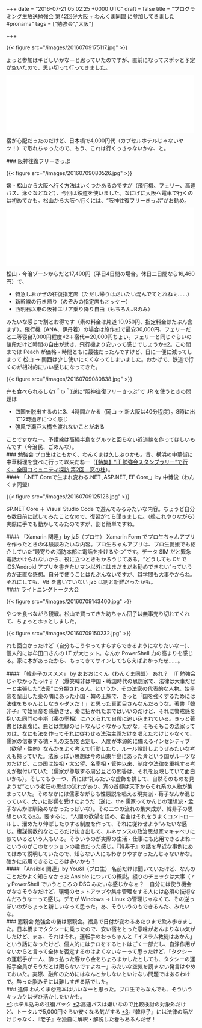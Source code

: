 
+++
date = "2016-07-21 05:02:25 +0000 UTC"
draft = false
title = "プログラミング生放送勉強会 第42回＠大阪 + わんくま同盟 に参加してきました #pronama"
tags = ["勉強会","大阪"]

+++


{{< figure src="/images/20160709175117.jpg"  >}}

ょっと参加はキビしいかなーと思っていたのですが、直前になってスポッと予定が空いたので、思い切って行ってきました。<iframe src="//hatenablog-parts.com/embed?url=http%3A%2F%2Fpronama.azurewebsites.net%2F2016%2F06%2F21%2Fpronama-42-at-osaka%2F" title="7/9 プログラミング生放送勉強会 第42回＠大阪 + わんくま同盟 大阪勉強会 #67 開催！ #pronama" class="embed-card embed-webcard" scrolling="no" frameborder="0" style="display: block; width: 100%; height: 155px; max-width: 500px; margin: 10px 0px;"></iframe>宿が心配だったのだけど、日本橋で4,000円代（カプセルホテルじゃないヤツ！）で取れちゃったので、もう、これは行くっきゃないかな、と。

<div class="section">
    ### 阪神往復フリーきっぷ
    

{{< figure src="/images/20160709080526.jpg"  >}}

媛・松山から大阪へ行く方法はいくつかあるのですが（飛行機、フェリー、高速バス、泳ぐなどなど）、今回は鉄道を使いました。なにげに大阪へ電車で行くのは初めてかも。松山から大阪へ行くには、“阪神往復フリーきっぷ”がお勧め。<iframe src="//hatenablog-parts.com/embed?url=http%3A%2F%2Fwww.jr-eki.com%2Fservice_ticket%2Fhtm%2Fosaka%2Fhanshin-roundtripfree.html" title="四国旅行　JR四国ツアー（駅コミ）" class="embed-card embed-webcard" scrolling="no" frameborder="0" style="display: block; width: 100%; height: 155px; max-width: 500px; margin: 10px 0px;"></iframe>松山・今治ゾーンからだと17,490円（平日4日間の場合。休日二日間なら16,460円）で、

<ul>
<li>特急しおかぜの往復指定席（ただし帰りはだいたい混んでてとれねぇ……）</li>
<li>新幹線の行き帰り（のぞみの指定席もオッケー）</li>
<li>西明石以東の阪神エリア乗り降り自由（もちろんJRのみ）</li>
</ul>みたいな感じで割とお得です（素の料金は片道 10,950円、指定料金はたぶん含まず）。飛行機（ANA、伊丹着）の場合は旅作<a href="#f-064e1d20" name="fn-064e1d20" title="ホテル込みの往復パック">*1</a>で最安30,000円、フェリーだと二等寝台7,000円程度×2＋宿代＝20,000円ちょい。フェリーと同じぐらいの値段だけど時間の自由が効き、飛行機より安いって感じでしょうか<a href="#f-f7a866b3" name="fn-f7a866b3" title="高速バスは嫌いなので比較検討の対象外だけど、トータルで5,000円ぐらい安くなる気がする">*2</a>。この間までは Peach が価格・時間ともに最強だったんですけど、日に一便に減ってしまって 松山 → 関西は少し使いにくくなってしまいました。おかげで、鉄道で行くのが相対的にいい感じになってきた。

{{< figure src="/images/20160709080838.jpg"  >}}

弁も食べられるしな(＾ω＾)逆に“阪神往復フリーきっぷ”で JR を使うときの問題は

<ul>
<li>四国を脱出するのに3、4時間かかる（岡山 → 新大阪は40分程度）。8時に出て12時過ぎにつく感じ</li>
<li>強風で瀬戸大橋を渡れないことがある</li>
</ul>ことですかねー。予讃線は高縄半島をグルッと回らない近道線を作ってほしいもんです（今治民、ごめんな）。

</div>
<div class="section">
    ### 勉強会
    プロ生はともかく、わんくまは久しぶりかも。昔、横浜の中華街に中華料理を食べに行って以来だねー（<a href="http://forest.watch.impress.co.jp/docs/special/557366.html">【特集】“IT 勉強会スタンプラリー”で行く、全国コミュニティ探訪 第2回 - 窓の杜</a>）。

<div class="section">
    #### 「.NET Coreで生まれ変わる.NET ,ASP.NET, EF Core,」by 中博俊（わんくま同盟）
    

{{< figure src="/images/20160709125126.jpg"  >}}

SP.NET Core ＋ Visual Studio Code で遊んでみるみたいな内容。ちょうど自分も数日前に試してみたことなので、復習がてら聞きました。（艦これやりながら）実際に手でも動かしてみたのですが、割と簡単ですね。

</div>
<div class="section">
    #### 「Xamarin 関連」by jz5（プロ生）
    Xamarin Form でプロ生ちゃんアプリを作ったときの体験談みたいな内容。プロ生ちゃんアプリは、プロ生愛媛でも紹介していた“最寄りの消防本部に電話を掛けるやつ”です。データ SIM だと緊急電話かけられないから、役に立つときもかろうじてある。“どうしても C# で iOS/Android アプリを書きたいマン以外にはまだまだお勧めできない”っていうのが正直な感想。自分で使うことはたぶんないですが、耳学問も大事やからね。それにしても、VB を書いていない jz5 は割と新鮮だったかも。

</div>
<div class="section">
    #### ライトニングトーク大会
    

{{< figure src="/images/20160709143400.jpg"  >}}

やつを食べながら観戦。松山で買ってきた坊ちゃん団子は無事売り切れてくれて、ちょっとホッとしました。

{{< figure src="/images/20160709150232.jpg"  >}}

れも面白かったけど（自分もこうやってすらすらできるようになりたいなー）、個人的には牟田口さんの LT が大ヒット。なんか PowerShell 力の高まりを感じる。家に本があったから、もってきてサインしてもらえばよかったぜ……。

</div>
<div class="section">
    #### 「韓非子のススメ」 by あおおにくん（わんくま同盟）
    あれ？　IT 勉強会じゃなかったっけ？？（爆笑韓非は中国・戦国時代の思想家で、法律は大事だぜーと主張した“法家”に分類される人。というか、その法家の代表的な人物。始皇帝を輩出した秦の隣にあった小国・韓の王族で、きっと「国を強くするためには法律をちゃんとしなきゃダメだ！」と思った真面目さんなんだろうな。著書『韓非子』で始皇帝を感動させ、秦に招かれたまではいいのだけど、それに警戒感を抱いた同門の李斯（秦の宰相）にハメられて自殺に追い込まれている。きっと著書とは裏腹に、悪とは無縁のヒトなんじゃなかったかな。そもそもこの法家ってのは、なにも法を作ってそれに従わせる法治主義だけを唱えたわけじゃなくて、儒家の信奉する徳・礼の支配を否定し、人間が本源的に備えるインセンティブ（欲望・性向）なんかをよく考えて行動したり、ルール設計しようぜみたいな考えも持っていた。法家っぽい思想は今の山東半島にあった斉という国がルーツなのだけど、この国は始祖・太公望、名宰相・管仲以来、制度や法律を重視する考えが根付いていた（儒家が尊敬する周公旦との問答は、それを反映していて面白いかも）。そしてもう一つ、斉には“礼みたいな虚飾を排して、自然そのものを見ようぜ”という老荘の思想の流れがあり、斉の首都は天下からそれ系の人物が集まっていた。そのなかには儒家ながらも性悪説を唱える現実派・荀子なんか混じっていて、大いに影響を受けたようだ（逆に、the 儒家ってかんじの理想派・孟子なんかは馴染めなかったっぽいな）。その二つの流れの集大成が、韓非子の思想といえる<a href="#f-6465e233" name="fn-6465e233" title="『韓非子』には法律の話だけじゃなく、『老子』を独自に解釈・解説した巻もあるんだぜ！">*3</a>。要するに、“人間の欲望を認め、君主はそれをうまくコントロールし、溜めたり伸ばしたりする制度を作って、それに従わせよう”みたいな感じ。権謀術数的なところだけ抜き出して、ルネサンスの政治思想家マキャベリに似ているという人もいる。そういうのが実際の生活・仕事にも応用できるよねーというのがこのセッションの趣旨だった感じ。『韓非子』の話を卑近な事例にあてはめて説明していたので、知らない人にもわかりやすかったんじゃないかな。確かに応用できるところは多いかも？

</div>
<div class="section">
    #### 「Ansible 関連」by You&amp;I（プロ生）
    名前だけは聞いていたけど、なんのことだかよく知らなかった Ansible についての概説。綴りのチェックは大事（ｒｙPowerShell でいうところの DSC みたいな感じかなぁ？　自分には使う機会がなさそうなだけど、環境のセットアップや集中管理をする人には必須の技術なんだろうなーって感じ。デモが Windows → Linux の管理じゃなくて、その逆っぽいのがちょっと新しいなって思った。あ、そういうのもできるんだ、みたいな。

</div>
</div>
<div class="section">
    ### 懇親会
    勉強会の後は懇親会。福島で日付が変わるあたりまで飲み歩きました。日本橋までタクシーに乗ったので、安い宿をとった意味があんまりない気がしたけど、まぁ、それはそれ。運転手のおっちゃんと「イスラム教徒はあかん」という話になったけど、個人的にはテロをするヒトはごく一部だし、自浄作用がないからと言って全体を否定するのはよくないなーって思ったけど、「タクシーの運転手が一人、酔っ払った客から金をちょろまかしたとしても、タクシーの運転手全員がそうだとは限らないですよねー」みたいな空気を読まない発言はやめておいた。実際、融和のためにはなんとかしないといけない問題ではあるわけで。酔った脳みそには難しすぎる話でした。

</div>
<div class="section">
    ### 追伸
    わんくま＠熊本はいいなーと思った。プロ生でもなんでも、そういうキッカケはぜひ活かしたいかも。

</div><div class="footnote">
<a href="#fn-064e1d20" name="f-064e1d20" class="footnote-number">*1</a><span class="footnote-delimiter">:</span><span class="footnote-text">ホテル込みの往復パック</span>
<a href="#fn-f7a866b3" name="f-f7a866b3" class="footnote-number">*2</a><span class="footnote-delimiter">:</span><span class="footnote-text">高速バスは嫌いなので比較検討の対象外だけど、トータルで5,000円ぐらい安くなる気がする</span>
<a href="#fn-6465e233" name="f-6465e233" class="footnote-number">*3</a><span class="footnote-delimiter">:</span><span class="footnote-text">『韓非子』には法律の話だけじゃなく、『老子』を独自に解釈・解説した巻もあるんだぜ！</span>
</div>

